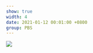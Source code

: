 ```yaml
---
show: true
width: 4
date: 2021-01-12 00:01:00 +0800
group: PBS
---
```

<div>
    <img data-src="{{ '/assets/img/sph_cuda/pbf_bunny.gif' | relative_url }}" class="lazy w-100 rounded" src="{{ '/assets/img/empty_300x200.png' | relative_url }}">
</div>
